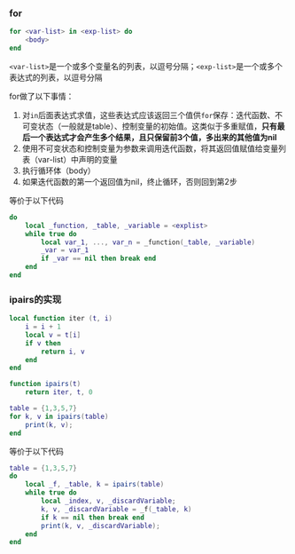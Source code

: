 ### for

```lua
for <var-list> in <exp-list> do
    <body>
end
```

```<var-list>```是一个或多个变量名的列表，以逗号分隔；```<exp-list>```是一个或多个表达式的列表，以逗号分隔



for做了以下事情：

1.  对```in```后面表达式求值，这些表达式应该返回三个值供```for```保存：迭代函数、不可变状态（一般就是table）、控制变量的初始值。这类似于多重赋值，**只有最后一个表达式才会产生多个结果，且只保留前3个值，多出来的其他值为nil**
2.  使用不可变状态和控制变量为参数来调用迭代函数，将其返回值赋值给变量列表（var-list）中声明的变量
3.  执行循环体（body）
4.  如果迭代函数的第一个返回值为nil，终止循环，否则回到第2步

等价于以下代码

```lua
do
    local _function, _table, _variable = <explist>
    while true do
        local var_1, ..., var_n = _function(_table, _variable)
        _var = var_1
        if _var == nil then break end
    end
end
```

### ipairs的实现

```lua
local function iter (t, i)
    i = i + 1
    local v = t[i]
    if v then
        return i, v
    end
end

function ipairs(t)
    return iter, t, 0
```



```lua
table = {1,3,5,7}
for k, v in ipairs(table)
	print(k, v);
end
```

等价于以下代码

```lua
table = {1,3,5,7}
do
    local _f, _table, k = ipairs(table)
    while true do
        local _index, v, _discardVariable;
        k, v, _discardVariable = _f(_table, k)
        if k == nil then break end
        print(k, v, _discardVariable);
    end
end 	
```